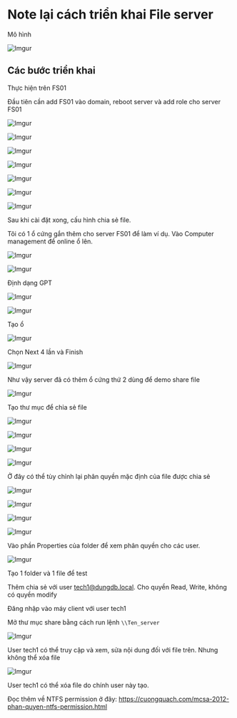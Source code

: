 # Note lại cách triển khai File server

Mô hình

![Imgur](https://i.imgur.com/40HxHO2.png)

## Các bước triển khai

Thực hiện trên FS01

Đầu tiên cần add FS01 vào domain, reboot server và add role cho server FS01

![Imgur](https://i.imgur.com/xtWWW2p.png)

![Imgur](https://i.imgur.com/MUkM7sR.png)

![Imgur](https://i.imgur.com/VM7TbNZ.png)

![Imgur](https://i.imgur.com/EThtTGK.png)

![Imgur](https://i.imgur.com/LoSRmEI.png)

![Imgur](https://i.imgur.com/yFCW9tO.png)

![Imgur](https://i.imgur.com/d1GcY4j.png)





Sau khi cài đặt xong, cấu hình chia sẻ file.

Tôi có 1 ổ cứng gắn thêm cho server FS01 để làm ví dụ. Vào Computer management để online ổ lên.

![Imgur](https://i.imgur.com/vHmrjj5.png)

![Imgur](https://i.imgur.com/q6Yseym.png)

Định dạng GPT

![Imgur](https://i.imgur.com/irI4ypp.png)

![Imgur](https://i.imgur.com/7HpUn51.png)

Tạo ổ

![Imgur](https://i.imgur.com/FbVrbDH.png)

Chọn Next 4 lần và Finish

![Imgur](https://i.imgur.com/KsQmGfD.png)

Như vậy server đã có thêm ổ cứng thứ 2 dùng để demo share file

![Imgur](https://i.imgur.com/TVXvqf4.png)

Tạo thư mục để chỉa sẻ file

![Imgur](https://i.imgur.com/xBzc5Wc.png)

![Imgur](https://i.imgur.com/XfJcW4m.png)

![Imgur](https://i.imgur.com/rKlPPPK.png)

![Imgur](https://i.imgur.com/fyLHlTu.png)

Ở đây có thể tùy chỉnh lại phân quyền mặc định của file được chia sẻ

![Imgur](https://i.imgur.com/Fea34sX.png)

![Imgur](https://i.imgur.com/2rSNpsx.png)

![Imgur](https://i.imgur.com/d92P1li.png)

![Imgur](https://i.imgur.com/NGg0tps.png)

Vào phần Properties của folder để xem phân quyền cho các user.

![Imgur](https://i.imgur.com/QjllIce.png)

Tạo 1 folder và 1 file để test

Thêm chia sẻ với user tech1@dungdb.local. Cho quyền Read, Write, không có quyền modify

Đăng nhập vào máy client với user tech1

Mở thư mục share bằng cách run lệnh `\\Ten_server`

![Imgur](https://i.imgur.com/mED43K6.png)

User tech1 có thể truy cập và xem, sửa nội dung đối với file trên. Nhưng không thể xóa file

![Imgur](https://i.imgur.com/dUEOTm0.png)

User tech1 có thể xóa file do chính user này tạo. 

Đọc thêm về NTFS permission ở đây: https://cuongquach.com/mcsa-2012-phan-quyen-ntfs-permission.html